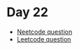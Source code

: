 # Day 22

- [Neetcode question](https://leetcode.com/problems/implement-trie-prefix-tree/)
- [Leetcode question](https://leetcode.com/problems/the-k-th-lexicographical-string-of-all-happy-strings-of-length-n/?envType=daily-question&envId=2025-02-19)
